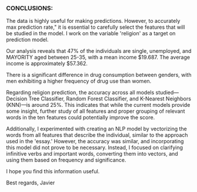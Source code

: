 ### CONCLUSIONS:

The data is highly useful for making predictions. However, to accurately max prediction rate," it is essential to carefully select the features that will be studied in the model. I work on the variable 'religion' as a target on prediction model.

Our analysis reveals that 47% of the individuals are single, unemployed, and MAYORITY aged between 25-35, with a mean income $19.687. The average income is approximately $57.362.

There is a significant difference in drug consumption between genders, with men exhibiting a higher frequency of drug use than women.

Regarding religion prediction, the accuracy across all models studied—Decision Tree Classifier, Random Forest Classifier, and K-Nearest Neighbors (KNN)—is around 25%. This indicates that while the current models provide some insight, further study of all features and proper grouping of relevant words in the ten features could potentially improve the score.

Additionally, I experimented with creating an NLP model by vectorizing the words from all features that describe the individual, similar to the approach used in the 'essay.' However, the accuracy was similar, and incorporating this model did not prove to be necessary. Instead, I focused on clarifying infinitive verbs and important words, converting them into vectors, and using them based on frequency and significance.

I hope you find this information useful.

Best regards,
Javier
